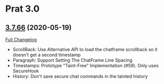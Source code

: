 # Prat 3.0

## [3.7.66](https://github.com/sylvanaar/prat-3-0/tree/3.7.66) (2020-05-19)
[Full Changelog](https://github.com/sylvanaar/prat-3-0/compare/3.7.65...3.7.66)

- ScrollBack: Use Alternative API to load the chatframe scrollback so it doesn't get a second timestamp  
- Paragraph: Support Setting The ChatFrame Line Spacing  
- Timestamps: Prototype "Taint-Free" Implementation (#59). Only uses SecureHook  
- History: Don't save secure chat commands in the tainted history  
